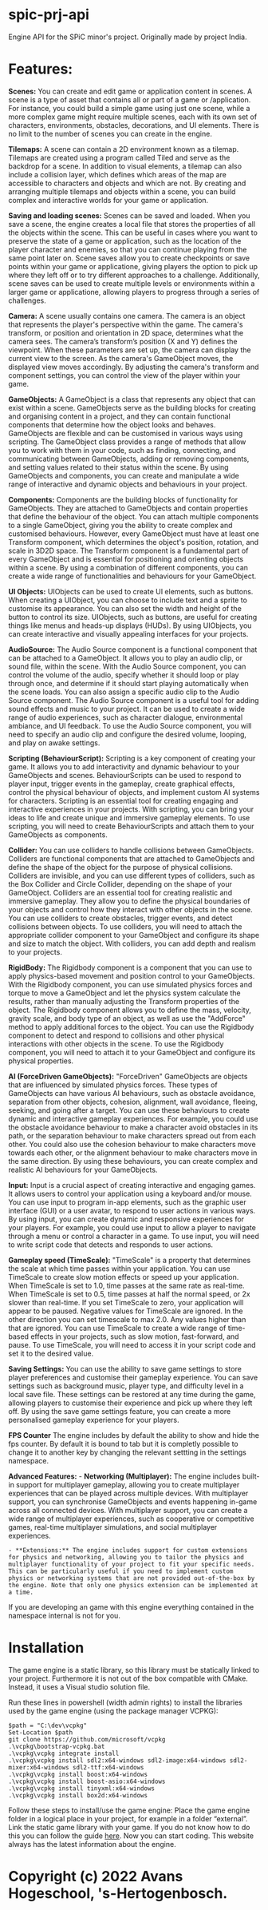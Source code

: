# spic-prj-api
Engine API for the SPiC minor's project.
Originally made by project India.

# Features:

**Scenes:** 
You can create and edit game or application content in scenes. A scene is a type of asset that contains all or part of a game or /application. For instance, you could build a simple game using just one scene, while a more complex game might require multiple scenes, each with its own set of characters, environments, obstacles, decorations, and UI elements. There is no limit to the number of scenes you can create in the engine.

**Tilemaps:** 
A scene can contain a 2D environment known as a tilemap. Tilemaps are created using a program called Tiled and serve as the backdrop for a scene. In addition to visual elements, a tilemap can also include a collision layer, which defines which areas of the map are accessible to characters and objects and which are not. By creating and arranging multiple tilemaps and objects within a scene, you can build complex and interactive worlds for your game or application.

**Saving and loading scenes:** 
Scenes can be saved and loaded. When you save a scene, the engine creates a local file that stores the properties of all the objects within the scene. This can be useful in cases where you want to preserve the state of a game or application, such as the location of the player character and enemies, so that you can continue playing from the same point later on. Scene saves allow you to create checkpoints or save points within your game or applicatione, giving players the option to pick up where they left off or to try different approaches to a challenge. Additionally, scene saves can be used to create multiple levels or environments within a larger game or applicatione, allowing players to progress through a series of challenges.

**Camera:** 
A scene usually contains one camera. The camera is an object that represents the player's perspective within the game. The camera's transform, or position and orientation in 2D space, determines what the camera sees. The camera’s transform’s position (X and Y) defines the viewpoint. When these parameters are set up, the camera can display the current view to the screen. As the camera's GameObject moves, the displayed view moves accordingly. By adjusting the camera's transform and component settings, you can control the view of the player within your game.

**GameObjects:** 
A GameObject is a class that represents any object that can exist within a scene. GameObjects serve as the building blocks for creating and organising content in a project, and they can contain functional components that determine how the object looks and behaves. GameObjects are flexible and can be customised in various ways using scripting. The GameObject class provides a range of methods that allow you to work with them in your code, such as finding, connecting, and communicating between GameObjects, adding or removing components, and setting values related to their status within the scene. By using GameObjects and components, you can create and manipulate a wide range of interactive and dynamic objects and behaviours in your project. 

**Components:** 
Components are the building blocks of functionality for GameObjects. They are attached to GameObjects and contain properties that define the behaviour of the object. You can attach multiple components to a single GameObject, giving you the ability to create complex and customised behaviours. However, every GameObject must have at least one Transform component, which determines the object's position, rotation, and scale in 3D2D space. The Transform component is a fundamental part of every GameObject and is essential for positioning and orienting objects within a scene. By using a combination of different components, you can create a wide range of functionalities and behaviours for your GameObject.

**UI Objects:** 
UIObjects can be used to create UI elements, such as buttons. When creating a UIObject, you can choose to include text and a sprite to customise its appearance. You can also set the width and height of the button to control its size. UIObjects, such as buttons, are useful for creating things like menus and heads-up displays (HUDs). By using UIObjects, you can create interactive and visually appealing interfaces for your projects.

**AudioSource:** 
The Audio Source component is a functional component that can be attached to a GameObject. It allows you to play an audio clip, or sound file, within the scene. With the Audio Source component, you can control the volume of the audio, specify whether it should loop or play through once, and determine if it should start playing automatically when the scene loads. You can also assign a specific audio clip to the Audio Source component. The Audio Source component is a useful tool for adding sound effects and music to your project. It can be used to create a wide range of audio experiences, such as character dialogue, environmental ambiance, and UI feedback. To use the Audio Source component, you will need to specify an audio clip and configure the desired volume, looping, and play on awake settings.

**Scripting (BehaviourScript):** 
Scripting is a key component of creating your game. It allows you to add interactivity and dynamic behaviour to your GameObjects and scenes. BehaviourScripts can be used to respond to player input, trigger events in the gameplay, create graphical effects, control the physical behaviour of objects, and implement custom AI systems for characters. Scripting is an essential tool for creating engaging and interactive experiences in your projects. With scripting, you can bring your ideas to life and create unique and immersive gameplay elements. To use scripting, you will need to create BehaviourScripts and attach them to your GameObjects as components. 

**Collider:** 
You can use colliders to handle collisions between GameObjects. Colliders are functional components that are attached to GameObjects and define the shape of the object for the purpose of physical collisions. Colliders are invisible, and you can use different types of colliders, such as the Box Collider and Circle Collider, depending on the shape of your GameObject. Colliders are an essential tool for creating realistic and immersive gameplay. They allow you to define the physical boundaries of your objects and control how they interact with other objects in the scene. You can use colliders to create obstacles, trigger events, and detect collisions between objects. To use colliders, you will need to attach the appropriate collider component to your GameObject and configure its shape and size to match the object. With colliders, you can add depth and realism to your projects.

**RigidBody:** 
The Rigidbody component is a component that you can use to apply physics-based movement and position control to your GameObjects. With the Rigidbody component, you can use simulated physics forces and torque to move a GameObject and let the physics system calculate the results, rather than manually adjusting the Transform properties of the object. The Rigidbody component allows you to define the mass, velocity, gravity scale, and body type of an object, as well as use the "AddForce" method to apply additional forces to the object. You can use the Rigidbody component to detect and respond to collisions and other physical interactions with other objects in the scene. To use the Rigidbody component, you will need to attach it to your GameObject and configure its physical properties.

**AI (ForceDriven GameObjects):** 
"ForceDriven" GameObjects are objects that are influenced by simulated physics forces. These types of GameObjects can have various AI behaviours, such as obstacle avoidance, separation from other objects, cohesion, alignment, wall avoidance, fleeing, seeking, and going after a target. You can use these behaviours to create dynamic and interactive gameplay experiences. For example, you could use the obstacle avoidance behaviour to make a character avoid obstacles in its path, or the separation behaviour to make characters spread out from each other. You could also use the cohesion behaviour to make characters move towards each other, or the alignment behaviour to make characters move in the same direction. By using these behaviours, you can create complex and realistic AI behaviours for your GameObjects.

**Input:** 
Input is a crucial aspect of creating interactive and engaging games. It allows users to control your application using a keyboard and/or mouse. You can use input to program in-app elements, such as the graphic user interface (GUI) or a user avatar, to respond to user actions in various ways. By using input, you can create dynamic and responsive experiences for your players. For example, you could use input to allow a player to navigate through a menu or control a character in a game. To use input, you will need to write script code that detects and responds to user actions.

**Gameplay speed (TimeScale):** 
"TimeScale" is a property that determines the scale at which time passes within your application. You can use TimeScale to create slow motion effects or speed up your application. When TimeScale is set to 1.0, time passes at the same rate as real-time. When TimeScale is set to 0.5, time passes at half the normal speed, or 2x slower than real-time. If you set TimeScale to zero, your application will appear to be paused. Negative values for TimeScale are ignored. In the other direction you can set timescale to max 2.0. Any values higher than that are ignored. You can use TimeScale to create a wide range of time-based effects in your projects, such as slow motion, fast-forward, and pause. To use TimeScale, you will need to access it in your script code and set it to the desired value. 

**Saving Settings:** 
You can use the ability to save game settings to store player preferences and customise their gameplay experience. You can save settings such as background music, player type, and difficulty level in a local save file. These settings can be restored at any time during the game, allowing players to customise their experience and pick up where they left off. By using the save game settings feature, you can create a more personalised gameplay experience for your players.

**FPS Counter**
The engine includes by default the ability to show and hide the fps counter. By default it is bound to tab but it is completly possible to change it to another key by changing the relevant settting in the settings namespace.

**Advanced Features:** 
	- **Networking (Multiplayer):** The engine includes built-in support for multiplayer gameplay, allowing you to create multiplayer experiences that can be played across multiple devices. With multiplayer support, you can synchronise GameObjects and events happening in-game across all connected devices. With multiplayer support, you can create a wide range of multiplayer experiences, such as cooperative or competitive games, real-time multiplayer simulations, and social multiplayer experiences.

	- **Extensions:** The engine includes support for custom extensions for physics and networking, allowing you to tailor the physics and multiplayer functionality of your project to fit your specific needs. This can be particularly useful if you need to implement custom physics or networking systems that are not provided out-of-the-box by the engine. Note that only one physics extension can be implemented at a time.

If you are developing an game with this engine everything contained in the namespace internal is not for you.

# Installation
The game engine is a static library, so this library must be statically linked to your project. Furthermore it is not out of the box compatible with CMake. Instead, it uses a Visual studio solution file.

Run these lines in powershell (width admin rights) to install the libraries used by the game engine (using the package manager VCPKG):
```
$path = "C:\dev\vcpkg"
Set-Location $path
git clone https://github.com/microsoft/vcpkg
.\vcpkg\bootstrap-vcpkg.bat
.\vcpkg\vcpkg integrate install
.\vcpkg\vcpkg install sdl2:x64-windows sdl2-image:x64-windows sdl2-mixer:x64-windows sdl2-ttf:x64-windows
.\vcpkg\vcpkg install boost:x64-windows 
.\vcpkg\vcpkg install boost-asio:x64-windows
.\vcpkg\vcpkg install tinyxml:x64-windows
.\vcpkg\vcpkg install box2d:x64-windows
```

Follow these steps to install/use the game engine:
Place the game engine folder in a logical place in your project, for example in a folder “external”.
Link the static game library with your game. If you do not know how to do this you can follow the guide [here](https://learn.microsoft.com/en-us/cpp/build/walkthrough-creating-and-using-a-static-library-cpp?view=msvc-170).
Now you can start coding. This website always has the latest information about the engine. 

# Copyright (c) 2022 Avans Hogeschool, 's-Hertogenbosch. 
